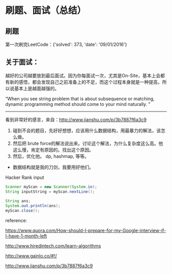 # 刷题、面试（总结）

## 刷题

第一次刷完LeetCode：{'solved': 373, 'date': '09/01/2016'}

## 关于面试：

越好的公司越要放到最后面试。因为你每面试一次，尤其是On-Site，基本上会都有新的感悟，都会发现自己之前准备上的不足，而这个过程本身就是一种提高，所以说基本上是越面越强的。

 “When you see string problem that is about subsequence or matching, dynamic programming method should come to your mind naturally. ”
 
---

看到非常好的感言，来自：http://www.jianshu.com/p/3b7887f6a3c9

1. 碰到不会的题目，先好好想想，应该用什么数据结构，用最暴力的解法，该怎么做。
2. 然后把 brute force的解法说出来。讨论这个解法，为什么复杂度这么高。他这么慢，肯定有原因的。找出这个原因。
3. 然后，优化他。 dp, hashmap, 等等。
- 数据结构就是我的刀剑，我要用好他们。

Hacker Rank input

```java
Scanner myScan = new Scanner(System.in);
String inputString = myScan.nextLine();
		
String ans;
System.out.println(ans);
myScan.close();
```
reference:

https://www.quora.com/How-should-I-prepare-for-my-Google-interview-if-I-have-1-month-left

http://www.hiredintech.com/learn-algorithms

http://www.gainlo.co/#!/

http://www.jianshu.com/p/3b7887f6a3c9